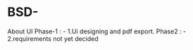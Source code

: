 # BSD-
About UI
Phase-1 : -
1.Ui designing and pdf export.
Phase2 : -
2.requirements not yet decided
